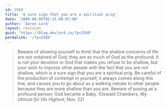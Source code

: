 ```yaml
---
id: 2569
title: 'A sure sign that you are a spiritual prig'
date: '2009-09-05T02:31:00-07:00'
author: 'Aaron Lord'
layout: revision
guid: 'https://blog.devlord.io/?p=2569'
permalink: '/?p=2569'
---
```


<blockquote>Beware of allowing yourself to think that the shallow concerns of life are not ordained of God; they are as much of God as the profound. It is not your devotion to God that makes you refuse to be shallow, but your wish to impress other people with the fact that you are not shallow, which is a sure sign that you are a spiritual prig. Be careful of the production of contempt in yourself, it always comes along this line, and causes you to go about as a walking rebuke to other people because they are more shallow than you are. Beware of posing as a profound person; God became a Baby.  (Oswald Chambers, <i>My Utmost for His Highest</i>, Nov. 22)</blockquote><div class="blogger-post-footer"><img width='1' height='1' src="/a-sure-sign-that-you-are-a-spiritual-prig/"' /></div>